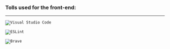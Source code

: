 ### Tolls used for the front-end:

---

<code>![Visual Studio Code](https://img.shields.io/badge/Visual%20Studio%20Code-0078d7.svg?style=for-the-badge&logo=visual-studio-code&logoColor=white)</code>

<code>![ESLint](https://img.shields.io/badge/ESLint-4B3263?style=for-the-badge&logo=eslint&logoColor=white)</code>

<code>![Brave](https://img.shields.io/badge/Brave-FB542B?style=for-the-badge&logo=Brave&logoColor=white)</code>

